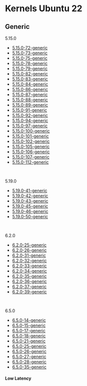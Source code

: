# Kernels Ubuntu 22

## Generic

5.15.0

* [5.15.0-72-generic](./Generics/5.15.0-generic/lime-5.15.0-72-generic.ko)
* [5.15.0-73-generic](./Generics/5.15.0-generic/lime-5.15.0-73-generic.ko)
* [5.15.0-75-generic](./Generics/5.15.0-generic/lime-5.15.0-75-generic.ko)
* [5.15.0-78-generic](./Generics/5.15.0-generic/lime-5.15.0-78-generic.ko)
* [5.15.0-79-generic](./Generics/5.15.0-generic/lime-5.15.0-79-generic.ko)
* [5.15.0-82-generic](./Generics/5.15.0-generic/lime-5.15.0-82-generic.ko)
* [5.15.0-83-generic](./Generics/5.15.0-generic/lime-5.15.0-83-generic.ko)
* [5.15.0-84-generic](./Generics/5.15.0-generic/lime-5.15.0-84-generic.ko)
* [5.15.0-86-generic](./Generics/5.15.0-generic/lime-5.15.0-86-generic.ko)
* [5.15.0-87-generic](./Generics/5.15.0-generic/lime-5.15.0-87-generic.ko)
* [5.15.0-88-generic](./Generics/5.15.0-generic/lime-5.15.0-88-generic.ko)
* [5.15.0-89-generic](./Generics/5.15.0-generic/lime-5.15.0-89-generic.ko)
* [5.15.0-91-generic](./Generics/5.15.0-generic/lime-5.15.0-91-generic.ko)
* [5.15.0-92-generic](./Generics/5.15.0-generic/lime-5.15.0-92-generic.ko)
* [5.15.0-94-generic](./Generics/5.15.0-generic/lime-5.15.0-94-generic.ko)
* [5.15.0-97-generic](./Generics/5.15.0-generic/lime-5.15.0-97-generic.ko)
* [5.15.0-100-generic](./Generics/5.15.0-generic/lime-5.15.0-100-generic.ko)
* [5.15.0-101-generic](./Generics/5.15.0-generic/lime-5.15.0-101-generic.ko)
* [5.15.0-102-generic](./Generics/5.15.0-generic/lime-5.15.0-102-generic.ko)
* [5.15.0-105-generic](./Generics/5.15.0-generic/lime-5.15.0-105-generic.ko)
* [5.15.0-106-generic](./Generics/5.15.0-generic/lime-5.15.0-106-generic.ko)
* [5.15.0-107-generic](./Generics/5.15.0-generic/lime-5.15.0-107-generic.ko)
* [5.15.0-112-generic](./Generics/5.15.0-generic/lime-5.15.0-112-generic.ko)

<br>

5.19.0

* [5.19.0-41-generic](./Generics/5.19.0-generic/lime-5.19.0-41-generic.ko)
* [5.19.0-42-generic](./Generics/5.19.0-generic/lime-5.19.0-42-generic.ko)
* [5.19.0-43-generic](./Generics/5.19.0-generic/lime-5.19.0-43-generic.ko)
* [5.19.0-45-generic](./Generics/5.19.0-generic/lime-5.19.0-45-generic.ko)
* [5.19.0-46-generic](./Generics/5.19.0-generic/lime-5.19.0-46-generic.ko)
* [5.19.0-50-generic](./Generics/5.19.0-generic/lime-5.19.0-50-generic.ko)

<br>

6.2.0

* [6.2.0-25-generic](./Generics/6.2.0-generic/lime-6.2.0-25-generic.ko)
* [6.2.0-26-generic](./Generics/6.2.0-generic/lime-6.2.0-26-generic.ko)
* [6.2.0-31-generic](./Generics/6.2.0-generic/lime-6.2.0-31-generic.ko)
* [6.2.0-32-generic](./Generics/6.2.0-generic/lime-6.2.0-32-generic.ko)
* [6.2.0-33-generic](./Generics/6.2.0-generic/lime-6.2.0-33-generic.ko)
* [6.2.0-34-generic](./Generics/6.2.0-generic/lime-6.2.0-34-generic.ko)
* [6.2.0-35-generic](./Generics/6.2.0-generic/lime-6.2.0-35-generic.ko)
* [6.2.0-36-generic](./Generics/6.2.0-generic/lime-6.2.0-36-generic.ko)
* [6.2.0-37-generic](./Generics/6.2.0-generic/lime-6.2.0-37-generic.ko)
* [6.2.0-39-generic](./Generics/6.2.0-generic/lime-6.2.0-39-generic.ko)

<br>

6.5.0

* [6.5.0-14-generic](./Generics/6.5.0-generic/lime-6.5.0-14-generic.ko)
* [6.5.0-15-generic](./Generics/6.5.0-generic/lime-6.5.0-15-generic.ko)
* [6.5.0-17-generic](./Generics/6.5.0-generic/lime-6.5.0-17-generic.ko)
* [6.5.0-18-generic](./Generics/6.5.0-generic/lime-6.5.0-18-generic.ko)
* [6.5.0-21-generic](./Generics/6.5.0-generic/lime-6.5.0-21-generic.ko)
* [6.5.0-25-generic](./Generics/6.5.0-generic/lime-6.5.0-25-generic.ko)
* [6.5.0-26-generic](./Generics/6.5.0-generic/lime-6.5.0-26-generic.ko)
* [6.5.0-27-generic](./Generics/6.5.0-generic/lime-6.5.0-27-generic.ko)
* [6.5.0-28-generic](./Generics/6.5.0-generic/lime-6.5.0-28-generic.ko)
* [6.5.0-35-generic](./Generics/6.5.0-generic/lime-6.5.0-35-generic.ko)


#### Low Latency